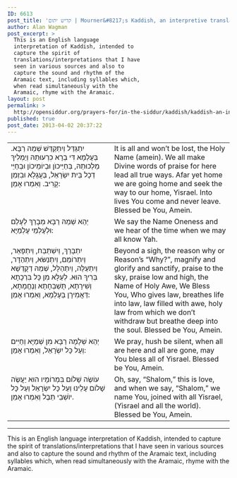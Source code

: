 ```yaml
---
ID: 6613
post_title: 'קדיש יתום | Mourner&#8217;s Kaddish, an interpretive translation by Alan Wagman'
author: Alan Wagman
post_excerpt: >
  This is an English language
  interpretation of Kaddish, intended to
  capture the spirit of
  translations/interpretations that I have
  seen in various sources and also to
  capture the sound and rhythm of the
  Aramaic text, including syllables which,
  when read simultaneously with the
  Aramaic, rhyme with the Aramaic.
layout: post
permalink: >
  http://opensiddur.org/prayers-for/in-the-siddur/kaddish/kaddish-an-interpretation/
published: true
post_date: 2013-04-02 20:37:22
---
```

<table style="margin-left: auto;margin-right: auto;">
<tbody>
<tr>
<td style="vertical-align:top;" width="46%">
<div class="liturgy"><span lang="he">
יִתְגַּדַּל וְיִתְקַדַּשׁ שְׁמֵהּ רַבָּא.
בְּעָלְמָא דִּי בְרָא כִרְעוּתֵהּ וְיַמְלִיךְ מַלְכוּתֵהּ,
בְּחַיֵּיכוֺן וּבְיוֹמֵיכוֹן וּבְחַיֵּי דְכָל בֵּית יִשְׂרָאֵל,
בַּעֲגָלָא וּבִזְמַן קָרִיב.
וְאִמְרוּ אָמֵן:  
</span></div></td>
 
<td style="vertical-align:top;" width="53%"><div class="english">
It is all and won’t be lost, the Holy Name (amein). 
We all make Divine words of praise for here lead all true ways. 
Afar yet home we are going home and seek the way to our home, Yisrael.
Into lives You come and never leave.
Blessed be You, Amein.
	</div></td></tr>
<tr><td style="vertical-align:top;" width="46%"><div class="liturgy"><span lang="he">
יְהֵא שְׁמֵהּ רַבָּא מְבָרַךְ לְעָלַם וּלְעָלְמֵי עָלְמַיָּא:
</span></div></td>
 
<td style="vertical-align:top;" width="53%"><div class="english">
We say the Name Oneness and we hear of the time when we may all know Yah.
	</div></td></tr>
<tr><td style="vertical-align:top;" width="46%"><div class="liturgy"><span lang="he">
יִתְבָּרַךְ,  וְיִשְׁתַּבַּח,  וְיִתְפָּאֵר,  וְיִתְרוֹמֵם,  וְיִתְנַשּׂא,  וְיִתְהַדָּר,  וְיִתְעַלֶּה,  וְיִתְהַלָּל, שְׁמֵהּ דְקֻדְשָׁא בְּרִיךְ הוּא. 
לְעֵלָּא מִן כָּל בִּרְכָתָא וְשִׁירָתָא,  תֻּשְׁבְּחָתָא וְנֶחֱמָתָא,  דַּאֲמִירָן בְּעָלְמָא,
 וְאִמְרוּ אָמֵן: 
</span></div></td>
 
<td style="vertical-align:top;" width="53%"><div class="english">
Beyond a sigh, the reason why or Reason’s “Why?”, magnify and glorify and sanctify, praise to the sky, praise low and high, the Name of Holy Awe, We Bless You, 
Who gives law, breathes life into law, law filled with awe, holy law from which we don’t withdraw but breathe deep into
the soul.
Blessed be You, Amein.
	</div></td></tr>

<tr><td style="vertical-align:top;" width="46%"><div class="liturgy"><span lang="he">
יְהֵא שְׁלָמָה רַבָּא מִן שְׁמַיָּא וְחַיִּים וְעַל כָּל יִשְֹרָאֵל, 
וְאִמְרוּ אָמֵן:
</span></div></td>

<td style="vertical-align:top;" width="53%"><div class="english">
We pray, hush be silent, when all are here and all are gone, may You bless all of Yisrael.
Blessed be You, Amein.
</div></td></tr>
 

<tr><td style="vertical-align:top;" width="46%"><div class="liturgy"><span lang="he">
עוֹשֶׂה שָׁלוֹם בִּמְרוֹמָיו
 הוּא יַעֲשֶׂה שָׁלוֹם עָלֵינוּ
 וְעַל כָּל יִשְׂרָאֵל וְעַל כָּל יוֺשְׁבֵי תֵבֶל
 וְאִמְרוּ אָמֵן.
</span></div></td>
 
<td style="vertical-align:top;" width="53%"><div class="english">
Oh, say, “Shalom,” this is love, 
and when we say, “Shalom,” we name You, 
joined with all Yisrael, (Yisrael and all the world).
Blessed be You, Amein.
</td></tr>
</tbody>
</tbody></tbody></tbody></table>

<hr />

This is an English language interpretation of Kaddish, intended to capture the spirit of translations/interpretations that I have seen in various sources and also to capture the sound and rhythm of the Aramaic text, including syllables which, when read simultaneously with the Aramaic, rhyme with the Aramaic.